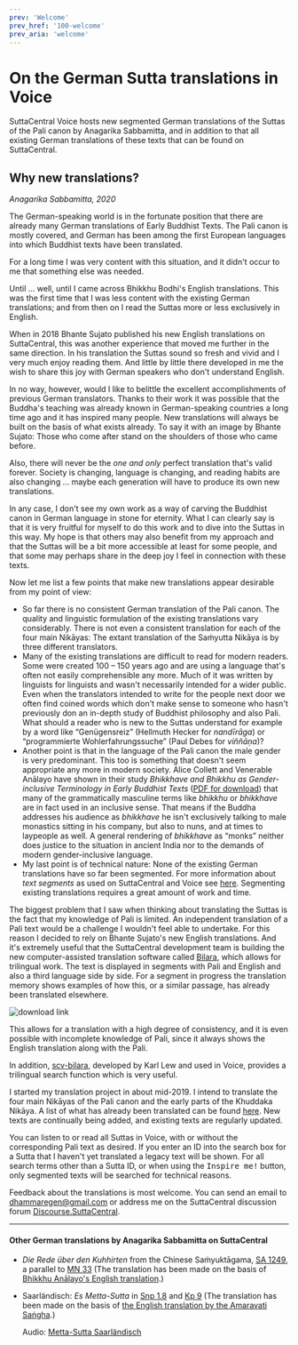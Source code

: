 ```yaml
---
prev: 'Welcome'
prev_href: '100-welcome'
prev_aria: 'welcome'
---
```

# On the German Sutta translations in Voice

SuttaCentral Voice hosts new segmented German translations of the Suttas of the Pali canon by Anagarika Sabbamitta, and in addition to that all existing German translations of these texts that can be found on SuttaCentral.
## Why new translations?

*Anagarika Sabbamitta, 2020*

The German-speaking world is in the fortunate position that there are already many German translations of Early Buddhist Texts. The Pali canon is mostly covered, and German has been among the first European languages into which Buddhist texts have been translated.

For a long time I was very content with this situation, and it didn't occur to me that something else was needed.

Until … well, until I came across Bhikkhu Bodhi's English translations. This was the first time that I was less content with the existing German translations; and from then on I read the Suttas more or less exclusively in English.

When in 2018 Bhante Sujato published his new English translations on SuttaCentral, this was another experience that moved me further in the same direction. In his translation the Suttas sound so fresh and vivid and I very much enjoy reading them. And little by little there developed in me the wish to share this joy with German speakers who don't understand English.

In no way, however, would I like to belittle the excellent accomplishments of previous German translators. Thanks to their work it was possible that the Buddha's teaching was already known in German-speaking countries a long time ago and it has inspired many people. New translations will always be built on the basis of what exists already. To say it with an image by Bhante Sujato: Those who come after stand on the shoulders of those who came before.

Also, there will never be the *one and only* perfect translation that's valid forever. Society is changing, language is changing, and reading habits are also changing … maybe each generation will have to produce its own new translations.

In any case, I don't see my own work as a way of carving the Buddhist canon in German language in stone for eternity. What I can clearly say is that it is very fruitful for myself to do this work and to dive into the Suttas in this way. My hope is that others may also benefit from my approach and that the Suttas will be a bit more accessible at least for some people, and that some may perhaps share in the deep joy I feel in connection with these texts.

Now let me list a few points that make new translations appear desirable from my point of view:

- So far there is no consistent German translation of the Pali canon. The quality and linguistic formulation of the existing translations vary considerably. There is not even a consistent translation for each of the four main Nikāyas: The extant translation of the Saṁyutta Nikāya is by three different translators.
- Many of the existing translations are difficult to read for modern readers. Some were created 100 – 150 years ago and are using a language that's often not easily comprehensible any more. Much of it was written by linguists for linguists and wasn't necessarily intended for a wider public. Even when the translators intended to write for the people next door we often find coined words which don't make sense to someone who hasn't previously don an in-depth study of Buddhist philosophy and also Pali. What should a reader who is new to the Suttas understand for example by a word like “Genügensreiz” (Hellmuth Hecker for *nandīrāga*) or “programmierte Wohlerfahrungssuche” (Paul Debes for *viññāṇa*)?
- Another point is that in the language of the Pali canon the male gender is very predominant. This too is something that doesn't seem appropriate any more in modern society. Alice Collett and Venerable Anālayo have shown in their study *Bhikkhave and Bhikkhu as Gender-inclusive Terminology in Early Buddhist Texts* (<a href="http://blogs.dickinson.edu/buddhistethics/?s=analayo+bhikkhave" target="_blank">PDF for download</a>) that many of the grammatically masculine terms like *bhikkhu* or *bhikkhave* are in fact used in an inclusive sense. That means if the Buddha addresses his audience as *bhikkhave* he isn't exclusively talking to male monastics sitting in his company, but also to nuns, and at times to laypeople as well. A general rendering of *bhikkhave* as “monks” neither does justice to the situation in ancient India nor to the demands of modern gender-inclusive language.
- My last point is of technical nature: None of the existing German translations have so far been segmented. For more information about *text segments* as used on SuttaCentral and Voice see [here](/sc-voice/en/201-segmentation). Segmenting existing translations requires a great amount of work and time.

The biggest problem that I saw when thinking about translating the Suttas is the fact that my knowledge of Pali is limited. An independent translation of a Pali text would be a challenge I wouldn't feel able to undertake. For this reason I decided to rely on Bhante Sujato's new English translations. And it's extremely useful that the SuttaCentral development team is building the new computer-assisted translation software called <a href="https://bilara.suttacentral.net/" target="_blank">Bilara</a>, which allows for trilingual work. The text is displayed in segments with Pali and English and also a third language side by side. For a segment in progress the translation memory shows examples of how this, or a similar passage, has already been translated elsewhere.

![download link](/sc-voice/assets/img/bilara.png?raw=true)

This allows for a translation with a high degree of consistency, and it is even possible with incomplete knowledge of Pali, since it always shows the English translation along with the Pali.

In addition, <a href="https://www.npmjs.com/package/scv-bilara" target="_blank">scv-bilara</a>, developed by Karl Lew and used in Voice, provides a trilingual search function which is very useful.

I started my translation project in about mid-2019. I intend to translate the four main Nikāyas of the Pali canon and the early parts of the Khuddaka Nikāya. A list of what has already been translated can be found <a href="https://dhammaregen.github.io/dhammaregen/de/500-intro-de" target="_blank">here</a>. New texts are continually being added, and existing texts are regularly updated.

You can listen to or read all Suttas in Voice, with or without the corresponding Pali text as desired. If you enter an ID into the search box for a Sutta that I haven't yet translated a legacy text will be shown. For all search terms other than a Sutta ID, or when using the <kbd>Inspire me!</kbd> button, only segmented texts will be searched for technical reasons.

Feedback about the translations is most welcome. You can send an email to dhammaregen@gmail.com or address me on the SuttaCentral discussion forum <a href="https://discourse.suttacentral.net" target="_blank">Discourse.SuttaCentral</a>.

---
#### Other German translations by Anagarika Sabbamitta on SuttaCentral
- *Die Rede über den Kuhhirten* from the Chinese Saṁyuktāgama, <a href="https://suttacentral.net/sa1249/de/sabbamitta" target="_blank">SA 1249</a>, a parallel to <a href="https://voice.suttacentral.net/scv/index.html?r=0.02687837185806985#/sutta?search=mn33" target="_blank">MN 33</a> (The translation has been made on the basis of <a href="https://www.buddhismuskunde.uni-hamburg.de/personen/analayo" target="_blank">Bhikkhu Anālayo's English translation</a>.)
- Saarländisch: *Es Metta-Sutta* in <a href="https://suttacentral.net/snp1.8/sld/sabbamitta" target="_blank">Snp 1.8</a> and <a href="https://suttacentral.net/kp9/sld/sabbamitta" target="_blank">Kp 9</a> (The translation has been made on the basis of <a href="https://suttacentral.net/kp9/en/amaravati" target="_blank">the English translation by the Amaravati Saṅgha</a>.)  

  Audio: <a href="/dhammaregen/assets/audio/mettasutta-sld.mp3" target="_blank">Metta-Sutta Saarländisch</a>
